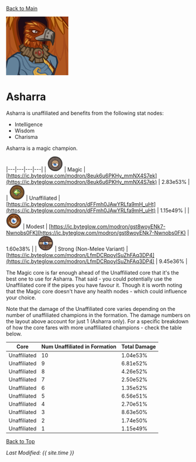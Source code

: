 [Back to Main](index.md)

![Asharra Portrait](images/portraits/asharra.png)

# Asharra

Asharra is unaffiliated and benefits from the following stat nodes:

* Intelligence
* Wisdom
* Charisma

Asharra is a magic champion.

|---|---|---|---|
| ![Magic Core](images/core_4_magic.png) | Magic | [https://ic.byteglow.com/modron/8euk6u6PKHy_mmNX4S7ek](https://ic.byteglow.com/modron/8euk6u6PKHy_mmNX4S7ek) | 2.83e53% |
| ![Unaffiliated Core](images/core_6_unaffiliated.png) | Unaffiliated | [https://ic.byteglow.com/modron/dFFmh0JAwYRLfa9mH_uHt](https://ic.byteglow.com/modron/dFFmh0JAwYRLfa9mH_uHt) | 1.15e49% |
| ![Modest Core](images/core_1_modest.png) | Modest | [https://ic.byteglow.com/modron/gst8woyENk7-Nwnobs0FK](https://ic.byteglow.com/modron/gst8woyENk7-Nwnobs0FK) | 1.60e38% |
| ![Strong Core](images/core_2_strong.png) | Strong (Non-Melee Variant) | [https://ic.byteglow.com/modron/LfmDCRpoylSuZhFAq3DP4](https://ic.byteglow.com/modron/LfmDCRpoylSuZhFAq3DP4) | 9.45e36% |

The Magic core is far enough ahead of the Unaffiliated core that it's the best one to use for Asharra. That said - you could potentially use the Unaffiliated core if the pipes you have favour it. Though it is worth noting that the Magic core doesn't have any health nodes - which could influence your choice.

Note that the damage of the Unaffiliated core varies depending on the number of unaffiliated champions in the formation. The damage numbers on the layout above account for just 1 (Asharra only). For a specific breakdown of how the core fares with more unaffiliated champions - check the table below.

| Core | Num Unaffiliated in Formation | Total Damage |
|---|---|---|
| Unaffiliated | 10 | 1.04e53% |
| Unaffiliated | 9 | 6.81e52% |
| Unaffiliated | 8 | 4.26e52% |
| Unaffiliated | 7 | 2.50e52% |
| Unaffiliated | 6 | 1.35e52% |
| Unaffiliated | 5 | 6.56e51% |
| Unaffiliated | 4 | 2.70e51% |
| Unaffiliated | 3 | 8.63e50% |
| Unaffiliated | 2 | 1.74e50% |
| Unaffiliated | 1 | 1.15e49% |

[Back to Top](#top)

*Last Modified: {{ site.time }}*